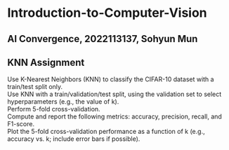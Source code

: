 # Introduction-to-Computer-Vision

## AI Convergence, 2022113137, Sohyun Mun  

## KNN Assignment
Use K-Nearest Neighbors (KNN) to classify the CIFAR-10 dataset with a train/test split only.  
Use KNN with a train/validation/test split, using the validation set to select hyperparameters (e.g., the value of k).  
Perform 5-fold cross-validation.  
Compute and report the following metrics: accuracy, precision, recall, and F1-score.  
Plot the 5-fold cross-validation performance as a function of k (e.g., accuracy vs. k; include error bars if possible).  
